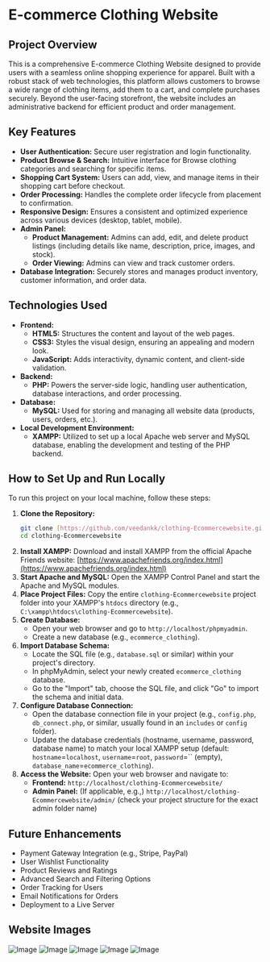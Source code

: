 # E-commerce Clothing Website

## Project Overview

This is a comprehensive E-commerce Clothing Website designed to provide users with a seamless online shopping experience for apparel. Built with a robust stack of web technologies, this platform allows customers to browse a wide range of clothing items, add them to a cart, and complete purchases securely. Beyond the user-facing storefront, the website includes an administrative backend for efficient product and order management.

## Key Features

* **User Authentication:** Secure user registration and login functionality.
* **Product Browse & Search:** Intuitive interface for Browse clothing categories and searching for specific items.
* **Shopping Cart System:** Users can add, view, and manage items in their shopping cart before checkout.
* **Order Processing:** Handles the complete order lifecycle from placement to confirmation.
* **Responsive Design:** Ensures a consistent and optimized experience across various devices (desktop, tablet, mobile).
* **Admin Panel:**
    * **Product Management:** Admins can add, edit, and delete product listings (including details like name, description, price, images, and stock).
    * **Order Viewing:** Admins can view and track customer orders.
* **Database Integration:** Securely stores and manages product inventory, customer information, and order data.

## Technologies Used

* **Frontend:**
    * **HTML5:** Structures the content and layout of the web pages.
    * **CSS3:** Styles the visual design, ensuring an appealing and modern look.
    * **JavaScript:** Adds interactivity, dynamic content, and client-side validation.
* **Backend:**
    * **PHP:** Powers the server-side logic, handling user authentication, database interactions, and order processing.
* **Database:**
    * **MySQL:** Used for storing and managing all website data (products, users, orders, etc.).
* **Local Development Environment:**
    * **XAMPP:** Utilized to set up a local Apache web server and MySQL database, enabling the development and testing of the PHP backend.

## How to Set Up and Run Locally

To run this project on your local machine, follow these steps:

1.  **Clone the Repository:**
    ```bash
    git clone [https://github.com/veedankk/clothing-Ecommercewebsite.git](https://github.com/veedankk/clothing-Ecommercewebsite.git)
    cd clothing-Ecommercewebsite
    ```
2.  **Install XAMPP:**
    Download and install XAMPP from the official Apache Friends website: [https://www.apachefriends.org/index.html](https://www.apachefriends.org/index.html)
3.  **Start Apache and MySQL:**
    Open the XAMPP Control Panel and start the Apache and MySQL modules.
4.  **Place Project Files:**
    Copy the entire `clothing-Ecommercewebsite` project folder into your XAMPP's `htdocs` directory (e.g., `C:\xampp\htdocs\clothing-Ecommercewebsite`).
5.  **Create Database:**
    * Open your web browser and go to `http://localhost/phpmyadmin`.
    * Create a new database (e.g., `ecommerce_clothing`).
6.  **Import Database Schema:**
    * Locate the SQL file (e.g., `database.sql` or similar) within your project's directory.
    * In phpMyAdmin, select your newly created `ecommerce_clothing` database.
    * Go to the "Import" tab, choose the SQL file, and click "Go" to import the schema and initial data.
7.  **Configure Database Connection:**
    * Open the database connection file in your project (e.g., `config.php`, `db_connect.php`, or similar, usually found in an `includes` or `config` folder).
    * Update the database credentials (hostname, username, password, database name) to match your local XAMPP setup (default: `hostname`=`localhost`, `username`=`root`, `password`=`` (empty), `database_name`=`ecommerce_clothing`).
8.  **Access the Website:**
    Open your web browser and navigate to:
    * **Frontend:** `http://localhost/clothing-Ecommercewebsite/`
    * **Admin Panel:** (If applicable, e.g.,) `http://localhost/clothing-Ecommercewebsite/admin/` (check your project structure for the exact admin folder name)

## Future Enhancements

* Payment Gateway Integration (e.g., Stripe, PayPal)
* User Wishlist Functionality
* Product Reviews and Ratings
* Advanced Search and Filtering Options
* Order Tracking for Users
* Email Notifications for Orders
* Deployment to a Live Server


## Website Images

![Image](https://github.com/user-attachments/assets/90b3e3c0-c9c1-4b16-ac61-5882ea587b40)
![Image](https://github.com/user-attachments/assets/12b57f86-fcb7-4c0d-9093-a1625134ed14)
![Image](https://github.com/user-attachments/assets/21a928ab-6356-4001-a3c0-5bdeeeeb84d8)
![Image](https://github.com/user-attachments/assets/9645fabe-8a7e-43bd-a5ac-48224cd70446)
![Image](https://github.com/user-attachments/assets/462dfc8b-28ae-4b0f-a230-ad3d52b064e6)

